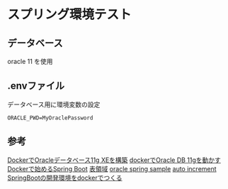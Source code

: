 # スプリング環境テスト

 ## データベース

 oracle 11 を使用

## .envファイル

データベース用に環境変数の設定

```env
ORACLE_PWD=MyOraclePassword
```

 ## 参考

[DockerでOracleデータベース11g XEを構築][*1]
[dockerでOracle DB 11gを動かす][*2]
[Dockerで始めるSpring Boot][*3]
[表領域][*4]
[oracle spring sample][*5]
[auto increment][*6]
[SpringBootの開発環境をdockerでつくる][*7]

[*1]:http://ryoichi0102.hatenablog.com/entry/2017/12/14/183046
[*2]:http://tmegos.hatenablog.jp/entry/docker-oracle-11g
[*3]:https://qiita.com/ken0909/items/a3f8594ce677bbc7c4c2
[*4]:https://www.projectgroup.info/tips/Oracle/SQL/SQL000007.html
[*5]:https://github.com/shawn-mcginty/spring-boot-oracle-example
[*6]:https://stackoverflow.com/questions/10461861/use-database-command-on-sql-plus-oracle-11gr1
[*7]:https://qiita.com/wataling/items/fa8b74fa50d80b88aea3
